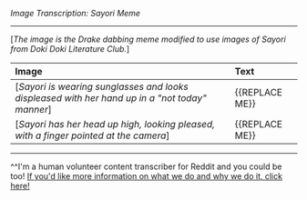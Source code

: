 *Image Transcription: Sayori Meme*

---

[*The image is the Drake dabbing meme modified to use images of Sayori from Doki Doki Literature Club.*]

|Image|Text|
|:-|:-|
|[*Sayori is wearing sunglasses and looks displeased with her hand up in a "not today" manner*]|{{REPLACE ME}}|
|[*Sayori has her head up high, looking pleased, with a finger pointed at the camera*]|{{REPLACE ME}}|

---

^^I'm&#32;a&#32;human&#32;volunteer&#32;content&#32;transcriber&#32;for&#32;Reddit&#32;and&#32;you&#32;could&#32;be&#32;too!&#32;[If&#32;you'd&#32;like&#32;more&#32;information&#32;on&#32;what&#32;we&#32;do&#32;and&#32;why&#32;we&#32;do&#32;it,&#32;click&#32;here!](https://www.reddit.com/r/TranscribersOfReddit/wiki/index)
